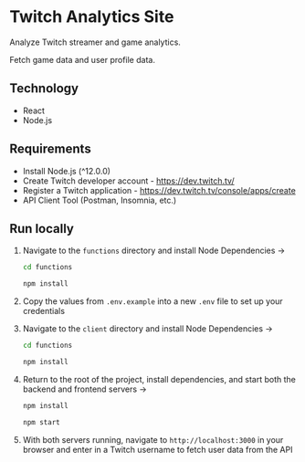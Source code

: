 # Twitch Analytics Site

Analyze Twitch streamer and game analytics.

Fetch game data and user profile data.

## Technology

- React
- Node.js

## Requirements

- Install Node.js (^12.0.0)
- Create Twitch developer account - <https://dev.twitch.tv/>
- Register a Twitch application - <https://dev.twitch.tv/console/apps/create>
- API Client Tool (Postman, Insomnia, etc.)

## Run locally

1. Navigate to the `functions` directory and install Node Dependencies ->

   ```bash
   cd functions
   ```

   ```bash
   npm install
   ```

2. Copy the values from `.env.example` into a new `.env` file to set up your credentials

3. Navigate to the `client` directory and install Node Dependencies ->
   ```bash
   cd functions
   ```

   ```bash
   npm install
   ```

4. Return to the root of the project, install dependencies, and start both the backend and frontend servers ->
   ```bash
   npm install
   ```
   
   ```bash
   npm start
   ```

5. With both servers running, navigate to `http://localhost:3000` in your browser and enter in a Twitch username to fetch user data from the API
